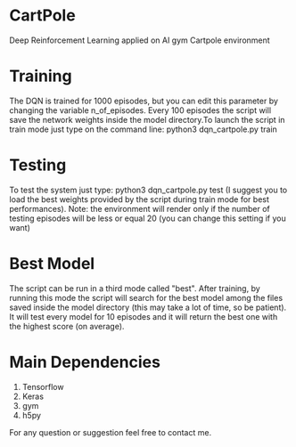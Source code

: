 # CartPole
Deep Reinforcement Learning applied on AI gym Cartpole environment

# Training
The DQN is trained for 1000 episodes, but you can edit this parameter by changing the variable n_of_episodes. Every 100 episodes the script will save the network weights inside the model directory.To launch the script in train mode just type on the command line: python3 dqn_cartpole.py train

# Testing
To test the system just type: python3 dqn_cartpole.py test (I suggest you to load the best weights provided by the script during train mode for best performances). Note: the environment will render only if the number of testing episodes will be less or equal 20 (you can change this setting if you want)

# Best Model
The script can be run in a third mode called "best". After training, by running this mode the script will search for the best model among the files saved inside the model directory (this may take a lot of time, so be patient). It will test every model for 10 episodes and it will return the best one with the highest score (on average). 

# Main Dependencies
1. Tensorflow
2. Keras
3. gym
4. h5py


For any question or suggestion feel free to contact me.
